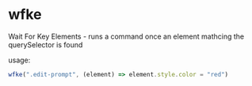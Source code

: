 # wfke

Wait For Key Elements - runs a command once an element mathcing the querySelector is found

usage:
```js
wfke(".edit-prompt", (element) => element.style.color = "red")
```